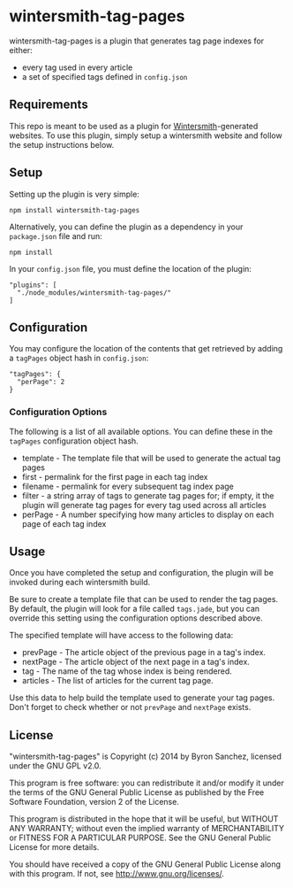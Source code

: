 # wintersmith-tag-pages

wintersmith-tag-pages is a plugin that generates tag page indexes for either:

  - every tag used in every article
  - a set of specified tags defined in `config.json`

## Requirements

This repo is meant to be used as a plugin for 
[Wintersmith](https://github.com/jnordberg/wintersmith)-generated websites. To 
use this plugin, simply setup a wintersmith website and follow the setup 
instructions below.

## Setup

Setting up the plugin is very simple:

    npm install wintersmith-tag-pages

Alternatively, you can define the plugin as a dependency in your `package.json` file and run:

    npm install

In your `config.json` file, you must define the location of the plugin:

    "plugins": [
      "./node_modules/wintersmith-tag-pages/"
    ]

## Configuration

You may configure the location of the contents that get retrieved by adding a
`tagPages` object hash in `config.json`:

    "tagPages": {
      "perPage": 2
    }

### Configuration Options

The following is a list of all available options. You can define these in the 
`tagPages` configuration object hash.

  - template - The template file that will be used to generate the actual tag 
    pages
  - first - permalink for the first page in each tag index
  - filename -  permalink for every subsequent tag index page
  - filter - a string array of tags to generate tag pages for; if empty, it the 
    plugin will generate tag pages for every tag used across all articles
  - perPage - A number specifying how many articles to display on each page of 
    each tag index

## Usage

Once you have completed the setup and configuration, the plugin will be invoked 
during each wintersmith build.

Be sure to create a template file that can be used to render the tag pages. By 
default, the plugin will look for a file called `tags.jade`, but you can 
override this setting using the configuration options described above.

The specified template will have access to the following data:

  - prevPage - The article object of the previous page in a tag's index.
  - nextPage - The article object of the next page in a tag's index.
  - tag - The name of the tag whose index is being rendered.
  - articles - The list of articles for the current tag page.

Use this data to help build the template used to generate your tag pages. Don't 
forget to check whether or not `prevPage` and `nextPage` exists.

## License

"wintersmith-tag-pages" is Copyright (c) 2014 by Byron Sanchez, licensed under
the GNU GPL v2.0.

This program is free software: you can redistribute it and/or modify it under
the terms of the GNU General Public License as published by the Free Software
Foundation, version 2 of the License.

This program is distributed in the hope that it will be useful, but WITHOUT ANY
WARRANTY; without even the implied warranty of MERCHANTABILITY or FITNESS FOR A
PARTICULAR PURPOSE. See the GNU General Public License for more details.

You should have received a copy of the GNU General Public License along with
this program. If not, see <http://www.gnu.org/licenses/>.

